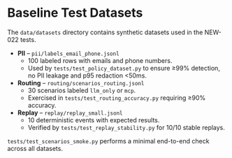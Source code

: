 # Baseline Test Datasets

The `data/datasets` directory contains synthetic datasets used in the NEW-022 tests.

- **PII** – `pii/labels_email_phone.jsonl`
  - 100 labeled rows with emails and phone numbers.
  - Used by `tests/test_policy_dataset.py` to ensure ≥99% detection, no PII leakage and p95 redaction <50ms.
- **Routing** – `routing/scenarios_routing.jsonl`
  - 30 scenarios labeled `llm_only` or `mcp`.
  - Exercised in `tests/test_routing_accuracy.py` requiring ≥90% accuracy.
- **Replay** – `replay/replay_small.jsonl`
  - 10 deterministic events with expected results.
  - Verified by `tests/test_replay_stability.py` for 10/10 stable replays.

`tests/test_scenarios_smoke.py` performs a minimal end-to-end check across all datasets.
